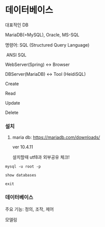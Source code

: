 # 데이터베이스

대표적인 DB

MariaDB(=MySQL), Oracle, MS-SQL

명령어: SQL (Structured Query Language)

​			 ANSI SQL

WebServer(Spring) <-> Browser

DBServer(MariaDB) <-> Tool (HeidiSQL)



Create

Read

Update

Delete



### 설치

1. maria db: https://mariadb.com/downloads/

   ver 10.4.11

   설치할때 utf8과 외부공유 체크!

   

`mysql -u root -p`

`show databases`

`exit`



### 데이터베이스

주요 기능: 정의, 조작, 제어

모델링

